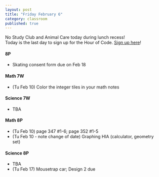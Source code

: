 ```yaml
---
layout: post
title: "Friday February 6"
category: classroom
published: true
---
```


<div class="alert alert-danger" role="alert">
No Study Club and Animal Care today during lunch recess!
</div>

<div class="alert alert-success" role="alert">
Today is the last day to sign up for the Hour of Code. <a href="https://docs.google.com/a/auroraschool.ca/forms/d/1dS5WoD9LH1sabbRglBRNqE_L1E1jTdJs9X9Qc3bfTFk/viewform">Sign up here</a>!
</div>

#### 8P
* Skating consent form due on Feb 18

#### Math 7W
* (Tu Feb 10) Color the integer tiles in your math notes

#### Science 7W
* TBA

#### Math 8P
* (Tu Feb 10) page 347 #1-6; page 352 #1-5
* (Tu Feb 10 - note change of date) Graphing HIA (calculator, geometry set)

#### Science 8P
* TBA 
* (Tu Feb 17) Mousetrap car; Design 2 due
